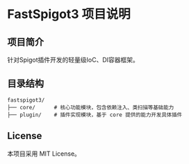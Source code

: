 # FastSpigot3 项目说明

## 项目简介
针对Spigot插件开发的轻量级IoC、DI容器框架。

## 目录结构
```
fastspigot3/
├── core/      # 核心功能模块，包含依赖注入、类扫描等基础能力
├── plugin/    # 插件实现模块，基于 core 提供的能力开发具体插件
```

## License
本项目采用 MIT License。
